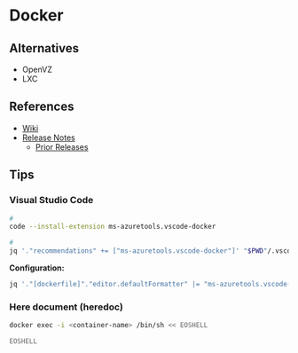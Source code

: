 # Docker

<!--
Released 2013
-->

<!--
./.docker

DOCKER_REGISTRY:
DOCKER_REPOSITORY:
DOCKER_TAG:
-->

<!--
docker.for.mac.localhost
host.docker.internal

docker run --rm docker.io/library/alpine ping host.docker.internal
-->

## Alternatives

- OpenVZ
- LXC

## References

- [Wiki](<https://en.wikipedia.org/wiki/Docker_(software)>)
- [Release Notes](https://docs.docker.com/engine/release-notes/)
  - [Prior Releases](https://docs.docker.com/engine/release-notes/prior-releases/)

## Tips

### Visual Studio Code

```sh
#
code --install-extension ms-azuretools.vscode-docker

#
jq '."recommendations" += ["ms-azuretools.vscode-docker"]' "$PWD"/.vscode/extensions.json | sponge "$PWD"/.vscode/extensions.json
```

**Configuration:**

```sh
jq '."[dockerfile]"."editor.defaultFormatter" |= "ms-azuretools.vscode-docker"' "$PWD"/.vscode/settings.json | sponge "$PWD"/.vscode/settings.json
```

### Here document (heredoc)

```sh
docker exec -i <container-name> /bin/sh << EOSHELL

EOSHELL
```
